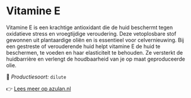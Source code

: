 # Vitamine E

Vitamine E is een krachtige antioxidant die de huid beschermt tegen oxidatieve stress en vroegtijdige veroudering. Deze vetoplosbare stof gewonnen uit plantaardige oliën en is essentieel voor celvernieuwing. Bij een gestreste of verouderende huid helpt vitamine E de huid te beschermen, te voeden en haar elasticiteit te behouden. Ze versterkt de huidbarrière en verlengt de houdbaarheid van je op maat geproduceerde olie.

🔧 *Productiesoort:* `dilute`

👉 [Lees meer op azulan.nl](https://azulan.nl/atlas/vitamine-e)